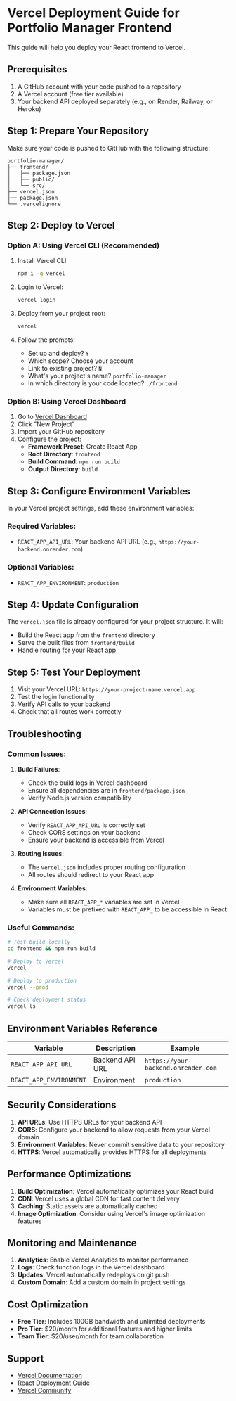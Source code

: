 # Vercel Deployment Guide for Portfolio Manager Frontend

This guide will help you deploy your React frontend to Vercel.

## Prerequisites

1. A GitHub account with your code pushed to a repository
2. A Vercel account (free tier available)
3. Your backend API deployed separately (e.g., on Render, Railway, or Heroku)

## Step 1: Prepare Your Repository

Make sure your code is pushed to GitHub with the following structure:
```
portfolio-manager/
├── frontend/
│   ├── package.json
│   ├── public/
│   └── src/
├── vercel.json
├── package.json
└── .vercelignore
```

## Step 2: Deploy to Vercel

### Option A: Using Vercel CLI (Recommended)

1. Install Vercel CLI:
   ```bash
   npm i -g vercel
   ```

2. Login to Vercel:
   ```bash
   vercel login
   ```

3. Deploy from your project root:
   ```bash
   vercel
   ```

4. Follow the prompts:
   - Set up and deploy? `Y`
   - Which scope? Choose your account
   - Link to existing project? `N`
   - What's your project's name? `portfolio-manager`
   - In which directory is your code located? `./frontend`

### Option B: Using Vercel Dashboard

1. Go to [Vercel Dashboard](https://vercel.com/dashboard)
2. Click "New Project"
3. Import your GitHub repository
4. Configure the project:
   - **Framework Preset**: Create React App
   - **Root Directory**: `frontend`
   - **Build Command**: `npm run build`
   - **Output Directory**: `build`

## Step 3: Configure Environment Variables

In your Vercel project settings, add these environment variables:

### Required Variables:
- `REACT_APP_API_URL`: Your backend API URL (e.g., `https://your-backend.onrender.com`)

### Optional Variables:
- `REACT_APP_ENVIRONMENT`: `production`

## Step 4: Update Configuration

The `vercel.json` file is already configured for your project structure. It will:
- Build the React app from the `frontend` directory
- Serve the built files from `frontend/build`
- Handle routing for your React app

## Step 5: Test Your Deployment

1. Visit your Vercel URL: `https://your-project-name.vercel.app`
2. Test the login functionality
3. Verify API calls to your backend
4. Check that all routes work correctly

## Troubleshooting

### Common Issues:

1. **Build Failures**:
   - Check the build logs in Vercel dashboard
   - Ensure all dependencies are in `frontend/package.json`
   - Verify Node.js version compatibility

2. **API Connection Issues**:
   - Verify `REACT_APP_API_URL` is correctly set
   - Check CORS settings on your backend
   - Ensure your backend is accessible from Vercel

3. **Routing Issues**:
   - The `vercel.json` includes proper routing configuration
   - All routes should redirect to your React app

4. **Environment Variables**:
   - Make sure all `REACT_APP_*` variables are set in Vercel
   - Variables must be prefixed with `REACT_APP_` to be accessible in React

### Useful Commands:

```bash
# Test build locally
cd frontend && npm run build

# Deploy to Vercel
vercel

# Deploy to production
vercel --prod

# Check deployment status
vercel ls
```

## Environment Variables Reference

| Variable | Description | Example |
|----------|-------------|---------|
| `REACT_APP_API_URL` | Backend API URL | `https://your-backend.onrender.com` |
| `REACT_APP_ENVIRONMENT` | Environment | `production` |

## Security Considerations

1. **API URLs**: Use HTTPS URLs for your backend API
2. **CORS**: Configure your backend to allow requests from your Vercel domain
3. **Environment Variables**: Never commit sensitive data to your repository
4. **HTTPS**: Vercel automatically provides HTTPS for all deployments

## Performance Optimizations

1. **Build Optimization**: Vercel automatically optimizes your React build
2. **CDN**: Vercel uses a global CDN for fast content delivery
3. **Caching**: Static assets are automatically cached
4. **Image Optimization**: Consider using Vercel's image optimization features

## Monitoring and Maintenance

1. **Analytics**: Enable Vercel Analytics to monitor performance
2. **Logs**: Check function logs in the Vercel dashboard
3. **Updates**: Vercel automatically redeploys on git push
4. **Custom Domain**: Add a custom domain in project settings

## Cost Optimization

- **Free Tier**: Includes 100GB bandwidth and unlimited deployments
- **Pro Tier**: $20/month for additional features and higher limits
- **Team Tier**: $20/user/month for team collaboration

## Support

- [Vercel Documentation](https://vercel.com/docs)
- [React Deployment Guide](https://create-react-app.dev/docs/deployment/)
- [Vercel Community](https://github.com/vercel/vercel/discussions)

